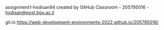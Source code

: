 assignment1-hodisan94 created by GitHub Classroom - 205795016 - hodisan@post.bgu.ac.il

git.io https://web-development-environments-2022.github.io/205795016/
